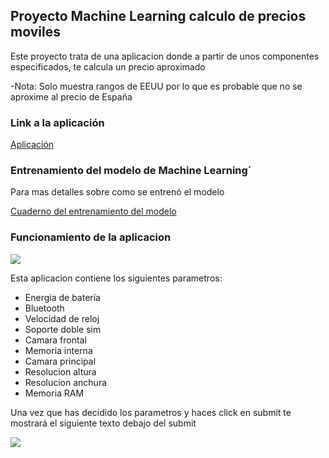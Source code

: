## Proyecto Machine Learning calculo de precios moviles

Este proyecto trata de una aplicacion donde a partir de unos componentes especificados, te calcula un precio aproximado

\-Nota: Solo muestra rangos de EEUU por lo que es probable que no se aproxime al precio de España

### Link a la aplicación

[Aplicación](https://oscarpostos-streamlit-mobile-price-app-vpxjnb.streamlit.app)

### Entrenamiento del modelo de Machine Learning´

Para mas detalles sobre como se entrenó el modelo

[Cuaderno del entrenamiento del modelo](https://colab.research.google.com/drive/1D6JjvWOtIUO2ePVImNYgUwX50FrK0VLz?usp=sharing)

### Funcionamiento de la aplicacion

![](https://i.postimg.cc/9QzWP0YK/imagen-2023-01-19-192417249.png)

Esta aplicacion contiene los siguientes parametros:

*   Energía de batería
*   Bluetooth
*   Velocidad de reloj
*   Soporte doble sim
*   Camara frontal
*   Memoria interna
*   Camara principal
*   Resolucion altura
*   Resolucion anchura
*   Memoria RAM

Una vez que has decidido los parametros y haces click en submit te mostrará el siguiente texto debajo del submit

![](https://33333.cdn.cke-cs.com/kSW7V9NHUXugvhoQeFaf/images/69a7a496aa259aa2f2f65c1ace0c95e265d4f2ce4b688dd8.png)
